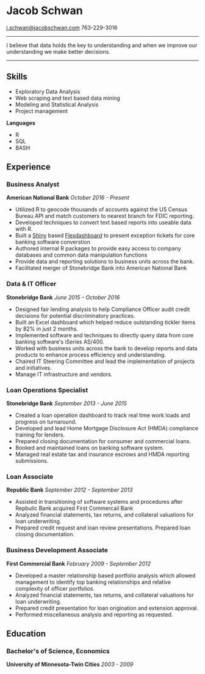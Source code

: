 ﻿Jacob Schwan
========

j.schwan@jacobschwan.com
763-229-3016

----

I believe that data holds the key to understanding and when we improve our understanding we make better decisions.

----

## Skills

- Exploratory Data Analysis
- Web scraping and text based data mining
- Modeling and Statistical Analysis
- Project management

**Languages**

- R
- SQL
- BASH


## Experience

### Business Analyst
**American National Bank** *October 2016 - Present*

- Utilized R to geocode thousands of accounts against the US Census Bureau API and match customers to nearest branch for FDIC reporting.
- Developed techniques to convert text based reports into useable data with R.
- Built a [Shiny](http://shiny.rstudio.com/) based [Flexdashboard](https://rmarkdown.rstudio.com/flexdashboard/) to present exception tickets for core banking software converstion
- Authored internal R packages to provide easy access to company databases and common data manipulation functions
- Provide data and reporting solutions to business units across the bank.
- Facilitated merger of Stonebridge Bank into American National Bank

### Data & IT Officer
**Stonebridge Bank** *June 2015 - October 2016*

- Designed fair lending analysis to help Compliance Officer audit credit decisions for potential discriminatory practices.
- Built an Excel dashboard which helped reduce outstanding tickler items by 82% in just 2 months.
- Implemented software and techniques to directly query data from core banking software's iSeries AS/400.
- Worked with business units across the bank to develop reports and data products to enhance process efficiency and understanding. 
- Chaired IT Steering Committee and lead the implementation of projects and initiatives.
- Manage IT infrastructure and vendors.

### Loan Operations Specialist
**Stonebridge Bank** *September 2013 - June 2015*

- Created a loan operation dashboard to track real time work loads and progress on turnaround.
- Developed and lead Home Mortgage Disclosure Act (HMDA) compliance training for lenders.
- Prepared closing documentation for consumer and commercial loans. 
- Booked and maintained loans on banking software system. 
- Managed real estate tax and insurance escrows and HMDA reporting submissions.

### Loan Associate
**Republic Bank** *September 2012 - September 2013*

- Assisted in transitioning of software systems and procedures after Repbulic Bank acquired First Commercail Bank
- Analyzed financial statements, tax returns, and collateral valuations for loan underwriting. 
- Prepared credit request and loan review presentations. Prepared loan closing documentation.

### Business Development Associate
**First Commercial Bank** *February 2009 - September 2012*

- Developed a master relationship based portfolio analysis which allowed management to identify top banking relationships and relative complexity of officer portfolios.
- Analyzed financial statements, tax returns, and collateral valuations for loan underwriting. 
- Prepared credit presentation for loan origination and extension approval. 
- Performed miscellaneous analysis and reporting as requested.

## Education

### Bachelor's of Science, Economics
**University of Minnesota-Twin Cities** *2003 - 2009*

